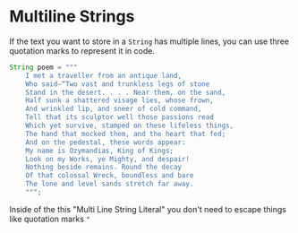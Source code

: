 # Multiline Strings

If the text you want to store in a `String` has multiple lines, you can use
three quotation marks to represent it in code.

```java
String poem = """
    I met a traveller from an antique land,
    Who said—“Two vast and trunkless legs of stone
    Stand in the desert. . . . Near them, on the sand,
    Half sunk a shattered visage lies, whose frown,
    And wrinkled lip, and sneer of cold command,
    Tell that its sculptor well those passions read
    Which yet survive, stamped on these lifeless things,
    The hand that mocked them, and the heart that fed;
    And on the pedestal, these words appear:
    My name is Ozymandias, King of Kings;
    Look on my Works, ye Mighty, and despair!
    Nothing beside remains. Round the decay
    Of that colossal Wreck, boundless and bare
    The lone and level sands stretch far away.
    """;
```

Inside of the this "Multi Line String Literal" you don't need to escape things like quotation marks `"`